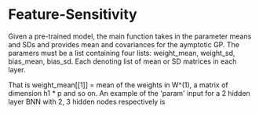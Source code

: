 # Feature-Sensitivity

Given a pre-trained model, the main function takes in the parameter means and SDs and provides mean and covariances for the aymptotic GP. 
The paramers must be a list containing four lists: weight_mean, weight_sd, bias_mean, bias_sd. Each denoting list of mean or SD matrices in each layer.

That is
weight_mean[[1]] = mean of the weights in W^(1), a matrix of dimension h1 * p and so on. An example of the 'param' input for a 2 hidden layer BNN with 2, 3 hidden nodes respectively is 

